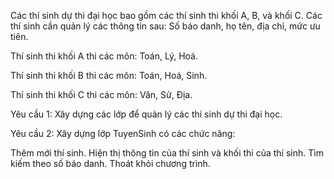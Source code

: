 Các thí sinh dự thi đại học bao gồm các thí sinh thi khối A, B, và khối C. Các thí sinh cần quản lý các thông tin sau: Số báo danh, họ tên, địa chỉ, mức ưu tiên.

Thí sinh thi khối A thi các môn: Toán, Lý, Hoá.

Thí sinh thi khối B thi các môn: Toán, Hoá, Sinh.

Thí sinh thi khối C thi các môn: Văn, Sử, Địa.

Yêu cầu 1: Xây dựng các lớp để quản lý các thi sinh dự thi đại học.

Yêu cầu 2: Xây dựng lớp TuyenSinh có các chức năng:

Thêm mới thí sinh.
Hiện thị thông tin của thí sinh và khối thi của thí sinh.
Tìm kiếm theo số báo danh.
Thoát khỏi chương trình.
